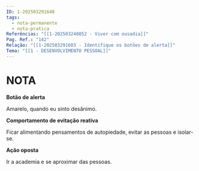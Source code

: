 ```yaml
---
ID: 1-202503291648
tags:
  - nota-permanente
  - nota-pratica
Referências: "[[1-202503240852 - Viver com ousadia]]"
Pag. Ref.: "142"
Relação: "[[1-202503291603 - Identifique os botões de alerta]]"
Tema: "[[1 - DESENVOLVIMENTO PESSOAL]]"
---
```

# NOTA 

**Botão de alerta**

Amarelo, quando eu sinto desânimo.

**Comportamento de evitação reativa**

Ficar alimentando pensamentos de autopiedade, evitar as pessoas e isolar-se.

**Ação oposta**

Ir a academia e se aproximar das pessoas.